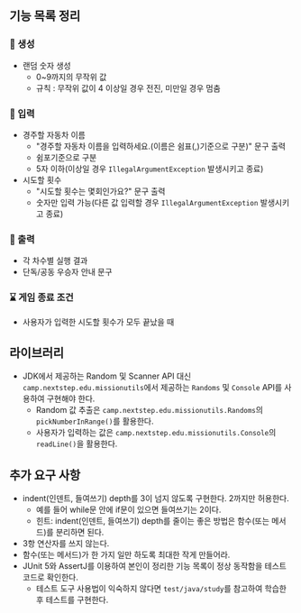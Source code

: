 ## 기능 목록 정리
### 🎲 생성
- 랜덤 숫자 생성
  - 0~9까지의 무작위 값
  - 규칙 : 무작위 값이 4 이상일 경우 전진, 미만일 경우 멈춤
  
### 📝 입력
- 경주할 자동차 이름
  - "경주할 자동차 이름을 입력하세요.(이름은 쉼표(,)기준으로 구분)" 문구 출력
  - 쉼포기준으로 구분
  - 5자 이하(이상일 경우 `IllegalArgumentException` 발생시키고 종료)
- 시도할 횟수
  - "시도할 횟수는 몇회인가요?" 문구 출력
  - 숫자만 입력 가능(다른 값 입력할 경우 `IllegalArgumentException` 발생시키고 종료)

### 🧾 출력
- 각 차수별 실행 결과
- 단독/공동 우승자 안내 문구

### ⌛ 게임 종료 조건
- 사용자가 입력한 시도할 횟수가 모두 끝났을 때

## 라이브러리

- JDK에서 제공하는 Random 및 Scanner API 대신 `camp.nextstep.edu.missionutils`에서 제공하는 `Randoms` 및 `Console` API를 사용하여 구현해야 한다.
    - Random 값 추출은 `camp.nextstep.edu.missionutils.Randoms`의 `pickNumberInRange()`를 활용한다.
    - 사용자가 입력하는 값은 `camp.nextstep.edu.missionutils.Console`의 `readLine()`을 활용한다.

## 추가 요구 사항

- indent(인덴트, 들여쓰기) depth를 3이 넘지 않도록 구현한다. 2까지만 허용한다.
    - 예를 들어 while문 안에 if문이 있으면 들여쓰기는 2이다.
    - 힌트: indent(인덴트, 들여쓰기) depth를 줄이는 좋은 방법은 함수(또는 메서드)를 분리하면 된다.
- 3항 연산자를 쓰지 않는다.
- 함수(또는 메서드)가 한 가지 일만 하도록 최대한 작게 만들어라.
- JUnit 5와 AssertJ를 이용하여 본인이 정리한 기능 목록이 정상 동작함을 테스트 코드로 확인한다.
    - 테스트 도구 사용법이 익숙하지 않다면 `test/java/study`를 참고하여 학습한 후 테스트를 구현한다.

